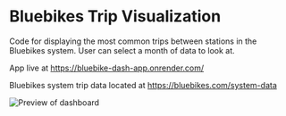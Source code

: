 # Bluebikes Trip Visualization

Code for displaying the most common trips between stations in the Bluebikes system. User can select a month of data to look at.

App live at https://bluebike-dash-app.onrender.com/

Bluebikes system trip data located at https://bluebikes.com/system-data

![Preview of dashboard](images/dashboard_preview.gif)
